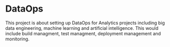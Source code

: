 # DataOps
This project is about setting up DataOps for Analytics projects including big data engineering, machine learning and artificial intelligence. This would include build managment, test managment, deployment management and monitoring.
